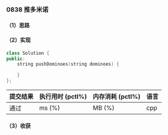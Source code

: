 ### 0838 推多米诺

#### （1）思路

#### （2）实现

```cpp
class Solution {
public:
    string pushDominoes(string dominoes) {

    }
};
```

| 提交结果 | 执行用时 (pctl%) | 内存消耗 (pctl%) | 语言 |
|:---------|:-----------------|:-----------------|:-----|
| 通过     |  ms (%)   |  MB (%)  | cpp  |

#### （3）收获

